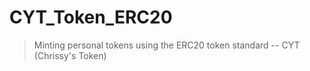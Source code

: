 # CYT_Token_ERC20
> Minting personal tokens using the ERC20 token standard -- CYT (Chrissy's Token)
